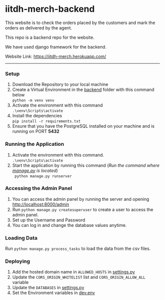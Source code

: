 # iitdh-merch-backend

This website is to check the orders placed by the customers and mark the orders as delivered by the agent.

This repo is a backend repo for the website.

We have used django framework for the backend.

Website Link: https://iitdh-merch.herokuapp.com/

---

### Setup

1. Download the Repository to your local machine <br>
2. Create a Virtual Environment in the [backend](./) folder with this command below <br>
   `python -m venv venv`
3. Activate the environment with this command <br>
   `.\venv\Scripts\activate`
4. Install the dependencies <br>
   `pip install -r requirements.txt `
5. Ensure that you have the PostgreSQL installed on your machine and is running on PORT **5432**

### Running the Application

1. Activate the environment with this command. <br>
   `.\venv\Scripts\activate`
2. Start the application by running this command (_Run the command where [manage.py](./manage.py) is
   located_) <br>
   ` python manage.py runserver`

### Accessing the Admin Panel

1. You can access the admin panel by running the server and opening <http://localhost:8000/admin>
2. Run `python manage.py createsuperuser` to create a user to access the admin panel.
3. Set up the Username and Password
4. You can log in and change the database values anytime.

### Loading Data

Run `python manage.py process_tasks` to load the data from the csv files.

### Deploying

1. Add the hosted domain name in `ALLOWED_HOSTS` in [settings.py](./backend/settings.py)
2. Update the `CORS_ORIGIN_WHITELIST` list and `CORS_ORIGIN_ALLOW_ALL` variable
3. Update the `DATABASES` in [settings.py](./backend/settings.py)
4. Set the Environment variables in [dev.env](./dev.env)

